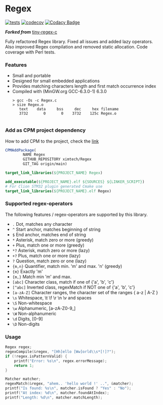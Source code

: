 # Regex

[![tests](https://github.com/ximtech/Regex/actions/workflows/cmake-ci.yml/badge.svg)](https://github.com/ximtech/Regex/actions/workflows/cmake-ci.yml)
[![codecov](https://codecov.io/gh/ximtech/Regex/branch/main/graph/badge.svg?token=3WSE6BR59E)](https://codecov.io/gh/ximtech/Regex)
[![Codacy Badge](https://app.codacy.com/project/badge/Grade/10afb9b293e546679157ccb93cd069b3)](https://www.codacy.com/gh/ximtech/Regex/dashboard)

***Forked from*** [tiny-regex-c](https://github.com/kokke/tiny-regex-c/blob/master/README.md)

Fully refactored Regex library. Fixed all issues and added lazy operators. 
Also improved Regex compilation and removed static allocation. Code coverage with Perl tests.

### Features
- Small and portable
- Designed for small embedded applications
- Provides matching characters length and first match occurrence index
- Compiled with (MinGW.org GCC-6.3.0-1) 6.3.0
  ```
  > gcc -Os -c Regex.c
  > size Regex.o
     text    data     bss     dec     hex filename
     3732       0       0    3732    125c Regex.o
      
  ```

### Add as CPM project dependency
How to add CPM to the project, check the [link](https://github.com/cpm-cmake/CPM.cmake)
```cmake
CPMAddPackage(
        NAME Regex
        GITHUB_REPOSITORY ximtech/Regex
        GIT_TAG origin/main)

target_link_libraries(${PROJECT_NAME} Regex)
```
```cmake
add_executable(${PROJECT_NAME}.elf ${SOURCES} ${LINKER_SCRIPT})
# For Clion STM32 plugin generated Cmake use 
target_link_libraries(${PROJECT_NAME}.elf Regex)
```

### Supported regex-operators
The following features / regex-operators are supported by this library.

-   `.`        Dot, matches any character
-   `^`        Start anchor, matches beginning of string
-   `$`        End anchor, matches end of string
-   `*`        Asterisk, match zero or more (greedy)
-   `+`        Plus, match one or more (greedy)
-   `*?`       Asterisk, match zero or more (lazy)
-   `+?`       Plus, match one or more (lazy)
-   `?`        Question, match zero or one (lazy)
-   `{m,n}`    Quantifier, match min. 'm' and max. 'n' (greedy)
-   `{m}`      Exactly 'm'
-   `{m,}`     Match min 'm' and max.
-   `[abc]`    Character class, match if one of {'a', 'b', 'c'}
-   `[^abc]`   Inverted class, regexMatch if NOT one of {'a', 'b', 'c'}
-   `[a-zA-Z]` Character ranges, the character set of the ranges { a-z | A-Z }
-   `\s`       Whitespace, \t \f \r \n \v and spaces
-   `\S`       Non-whitespace
-   `\w`       Alphanumeric, [a-zA-Z0-9_]
-   `\W`       Non-alphanumeric
-   `\d`       Digits, [0-9]
-   `\D`       Non-digits

### Usage
```c
Regex regex;
regexCompile(&regex, "[Hh]ello [Ww]orld\\s*[!]?");
if (!regex.isPatternValid) {
    printf("Error: %s\n", regex.errorMessage);
    return 1;
}

Matcher matcher;
regexMatch(&regex, "ahem.. 'hello world !' ..", &matcher);
printf("Is found: %s\n", matcher.isFound ? "Yes" : "No");
printf("At index: %d\n", matcher.foundAtIndex);
printf("Length: %d\n", matcher.matchLength);
```
